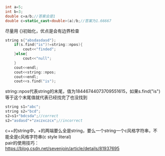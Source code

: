 ```c++
int a=5;
int b=3;
double c=a/b;//答案会是1
double c=static_cast<double>(a)/b;//答案为1.66667
```

尽量用 {}初始化，优点是会有边界检查


```c++
string s{"absdasdasd"};
    if(s.find("is")!=string::npos){
        cout<<"finded";
    }else{
        cout<<"null";
    }
    cout<<endl;
    cout<<string::npos;
    cout<<endl;
    cout<<s.find("is");
```
string::npos代表string的末尾，值为18446744073709551615，如果s.find("is")等于这个末尾值就代表已经找完了也没找到

```c++
string s1="abc";
string s2="bcd";
s2=s1+"bdcsda";//correct
s2="asdasd"+"zxczxczcx";//incorrect
```
c++的string中，+的两端要么全是string，要么一个string一个c风格字符串，不能全是c风格字符串(c style literal)  
pair的使用技巧：  
https://blog.csdn.net/sevenjoin/article/details/81937695
